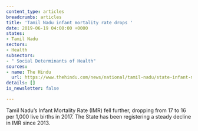 ```yaml
---
content_type: articles
breadcrumbs: articles
title: 'Tamil Nadu infant mortality rate drops '
date: 2019-06-19 04:00:00 +0000
states:
- Tamil Nadu
sectors:
- Health
subsectors:
- " Social Determinants of Health"
sources:
- name: The Hindu
  url: https://www.thehindu.com/news/national/tamil-nadu/state-infant-mortality-rate-drops-by-one-point/article27903478.ece
details: []
is_newsletter: false

---
```

Tamil Nadu’s Infant Mortality Rate (IMR) fell further, dropping from 17 to 16 per 1,000 live births in 2017. The State has been registering a steady decline in IMR since 2013.
